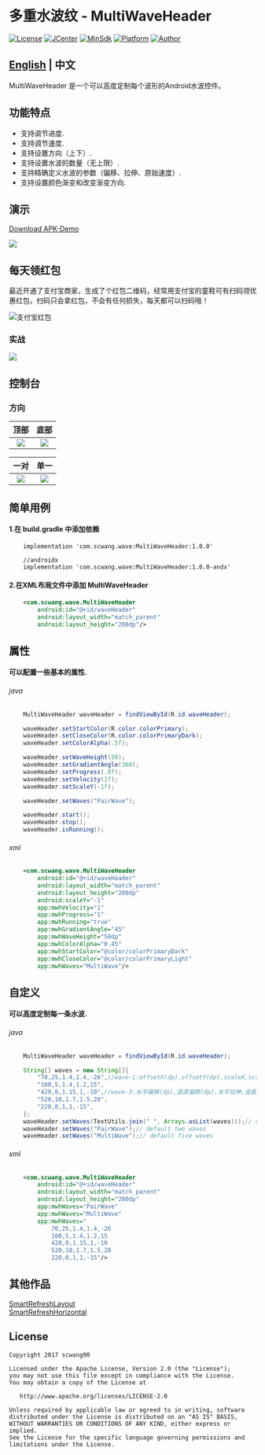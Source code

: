 # 多重水波纹 - MultiWaveHeader

[![License](https://img.shields.io/badge/License%20-Apache%202-337ab7.svg)](https://www.apache.org/licenses/LICENSE-2.0)
[![JCenter](https://img.shields.io/badge/%20Jcenter%20-1.0.0-5bc0de.svg)](https://bintray.com/scwang90/maven/MultiWaveHeader/_latestVersion)
[![MinSdk](https://img.shields.io/badge/%20MinSdk%20-%209%2B%20-f0ad4e.svg)](https://android-arsenal.com/api?level=9)
[![Platform](https://img.shields.io/badge/Platform-Android-f0ad4e.svg)](https://www.android.com)
[![Author](https://img.shields.io/badge/Author-scwang90-11bbff.svg)](https://github.com/scwang90)

## [English](https://github.com/scwang90/MultiWaveHeader/blob/master/README.md) | 中文

MultiWaveHeader 是一个可以高度定制每个波形的Android水波控件。

## 功能特点

 - 支持调节进度.
 - 支持调节速度.
 - 支持设置方向（上下）.
 - 支持设置水波的数量（无上限）.
 - 支持精确定义水波的参数（偏移、拉伸、原始速度）.
 - 支持设置颜色渐变和改变渐变方向.

## 演示

[Download APK-Demo](https://github.com/scwang90/MultiWaveHeader/blob/master/art/app-debug.apk?raw=true)

![](https://github.com/scwang90/MultiWaveHeader/blob/master/art/png_apk_rqcode.png)

## 每天领红包

最近开通了支付宝商家，生成了个红包二维码，经常用支付宝的童鞋可有扫码领优惠红包，扫码只会拿红包，不会有任何损失，每天都可以扫码哦！

![支付宝红包](https://github.com/scwang90/MultiWaveHeader/blob/master/art/pay_alipay_red_packet.png)

### 实战

![](https://github.com/scwang90/MultiWaveHeader/blob/master/art/gif_index_preview.gif)


## 控制台

### 方向

|顶部|底部|
|:---:|:---:|
![](https://github.com/scwang90/MultiWaveHeader/blob/master/art/gif_console_1.gif)|![](https://github.com/scwang90/MultiWaveHeader/blob/master/art/gif_console_2.gif)|

|一对|单一|
|:---:|:---:|
![](https://github.com/scwang90/MultiWaveHeader/blob/master/art/gif_console_3.gif)|![](https://github.com/scwang90/MultiWaveHeader/blob/master/art/gif_console_4.gif)|

## 简单用例
#### 1.在 build.gradle 中添加依赖
```
    implementation 'com.scwang.wave:MultiWaveHeader:1.0.0'

    //androidx
    implementation 'com.scwang.wave:MultiWaveHeader:1.0.0-andx'

```

#### 2.在XML布局文件中添加 MultiWaveHeader
```xml
    <com.scwang.wave.MultiWaveHeader
        android:id="@+id/waveHeader"
        android:layout_width="match_parent"
        android:layout_height="200dp"/>
```

## 属性

#### 可以配置一些基本的属性.

###### java
```java
    MultiWaveHeader waveHeader = findViewById(R.id.waveHeader);

    waveHeader.setStartColor(R.color.colorPrimary);
    waveHeader.setCloseColor(R.color.colorPrimaryDark);
    waveHeader.setColorAlpha(.5f);

    waveHeader.setWaveHeight(50);
    waveHeader.setGradientAngle(360);
    waveHeader.setProgress(.8f);
    waveHeader.setVelocity(1f);
    waveHeader.setScaleY(-1f);

    waveHeader.setWaves("PairWave");

    waveHeader.start();
    waveHeader.stop();
    waveHeader.isRunning();
```

###### xml
```xml
    <com.scwang.wave.MultiWaveHeader
        android:id="@+id/waveHeader"
        android:layout_width="match_parent"
        android:layout_height="200dp"
        android:scaleY="-1"
        app:mwhVelocity="1"
        app:mwhProgress="1"
        app:mwhRunning="true"
        app:mwhGradientAngle="45"
        app:mwhWaveHeight="50dp"
        app:mwhColorAlpha="0.45"
        app:mwhStartColor="@color/colorPrimaryDark"
        app:mwhCloseColor="@color/colorPrimaryLight"
        app:mwhWaves="MultiWave"/>
```

## 自定义

#### 可以高度定制每一条水波.

###### java
```java
    MultiWaveHeader waveHeader = findViewById(R.id.waveHeader);

    String[] waves = new String[]{
        "70,25,1.4,1.4,-26",//wave-1:offsetX(dp),offsetY(dp),scaleX,scaleY,velocity(dp/s)
        "100,5,1.4,1.2,15",
        "420,0,1.15,1,-10",//wave-3:水平偏移(dp),竖直偏移(dp),水平拉伸,竖直拉伸,速度(dp/s)
        "520,10,1.7,1.5,20",
        "220,0,1,1,-15",
    };
    waveHeader.setWaves(TextUtils.join(" ", Arrays.asList(waves)));// custom
    waveHeader.setWaves("PairWave");// default two waves
    waveHeader.setWaves("MultiWave");// default five waves

```

###### xml
```xml
    <com.scwang.wave.MultiWaveHeader
        android:id="@+id/waveHeader"
        android:layout_width="match_parent"
        android:layout_height="200dp"
        app:mwhWaves="PairWave"
        app:mwhWaves="MultiWave"
        app:mwhWaves="
            70,25,1.4,1.4,-26
            100,5,1.4,1.2,15
            420,0,1.15,1,-10
            520,10,1.7,1.5,20
            220,0,1,1,-15"/>
```

## 其他作品
[SmartRefreshLayout](https://github.com/scwang90/SmartRefreshLayout)  
[SmartRefreshHorizontal](https://github.com/scwang90/SmartRefreshHorizontal)

License
-------

    Copyright 2017 scwang90

    Licensed under the Apache License, Version 2.0 (the "License");
    you may not use this file except in compliance with the License.
    You may obtain a copy of the License at

       http://www.apache.org/licenses/LICENSE-2.0

    Unless required by applicable law or agreed to in writing, software
    distributed under the License is distributed on an "AS IS" BASIS,
    WITHOUT WARRANTIES OR CONDITIONS OF ANY KIND, either express or implied.
    See the License for the specific language governing permissions and
    limitations under the License.
